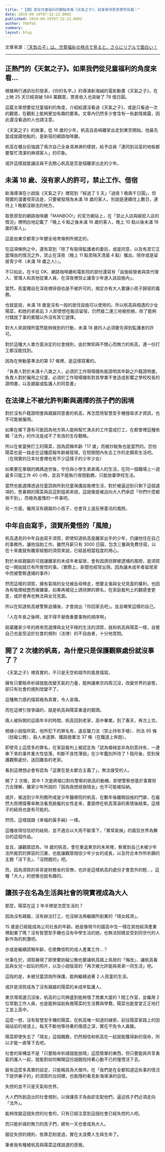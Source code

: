 ```yaml
---
title: "【譯】若從兒童福利的觀點來看《天氣之子》，就會覺得更真實而有趣！"
date: 2019-09-19T07:32:22.000Z
published: 2019-09-19T07:32:22.000Z
author: f6bfb5
summary:
layout: blog
---
```


文章來源：[『天気の子』は、児童福祉の視点で見ると、さらにリアルで面白い！](https://hbol.jp/199661?display=b)

---

## 正熱門的《天氣之子》。如果我們從兒童福利的角度來看…

根據興行通訊社的發表，《你的名字。》的導演新海誠的電影動畫《天氣之子》，在上映 25 天已經突破 584 萬觀眾，票房收入也突破了 78 億日圓。

這篇文章想要從兒童福利的角度，介紹給還沒看過《天氣之子》，或是只看過一次的觀眾，在觀影上能夠更加有趣的要素。文章內仍然多少會含有一些劇情揭露，因此還沒看過的人也請注意。

《天氣之子》的故事，從 16 歲的少年，帆高自島嶼離家出走到東京開始。他最先當成就寢地點的，是新宿的網路咖啡廳。

帆高在櫃台前強調了兩次自己全身濕淋淋的樣貌，給予店員「連同到浴室的地板都要幫忙清潔的麻煩客人」的印象。

或許這樣就能讓店員不去關心帆高是否是個離家出走的少年。

## 未滿 18 歲、沒有家人的許可，禁止工作、借宿

新海導演在小說版《天氣之子》裡寫到「經過了 5 天」「過夜 1 晚兩千日圓」，但現實的漫畫喫茶店是，只要被發現為未滿 18 歲的客人，別說是連續住上數日，連待上 1 晚都沒辦法的地方。

取景原型的網路咖啡廳「MANBOO!」的官方網站上，在「禁止入店與婉拒入店的情況」裡明白地記載了「晚上 6 點之後未滿 16 歲的客人，晚上 10 點以後未滿 18 歲的客人」。

這是由東京都青少年健全培育條例所規定的。

在這項條例之中，還有寫到『除了有取得監護者的委託，或是同意，以及有其它正當理由的情況之外，禁止在深夜（晚上 11 點至隔天清晨 4 點）攜出、陪伴或是留居青少年（未滿 18 歲之人）』。

不只如此，在卡拉 OK、網路咖啡廳和電影院的部份還寫有「設施經營者與其代理人、管理人和其他從業人員，在深夜裡禁止讓青少年進入該設施內」。

當然，孩童獨自在深夜裡徘徊也是不被許可的，規定亦有大人要讓小孩子歸宿的義務。

也就是說，未滿 18 歲是沒有一般的居住設施可以使用的。所以帆高與相遇的少女陽菜，和她的弟弟凪 3 人即使想在飯店留宿，仍然接二連三地被拒絕，除了能夠付錢就了事的賓館以外沒有其它選擇。

對大人來說理所當然能夠做到的行動，未滿 18 歲的人必須要先得到監護者的許可。

對於這種大人單方面決定的社會規則，由於無知與不關心而無力的帆高，連一份打工都沒能找到。

因為在勞動基準法的第 57 條裡，是這樣寫著的。

「負責人對於未滿十八歲之人，必須於工作現場備有能證明其年齡之戶籍證明書。負責人對於僱用之兒童，必須於工作現場備有對其學業不會造成影響之學校校長的證明書，以及親屬或監護人的同意書」

## 在法律上不被允許判斷與選擇的孩子們的困境

對於沒有戶籍證明書與親屬同意書的帆高，再怎麼用智慧型手機搜尋求才資訊，也不可能被僱用。

如果在鄉下還有可能因為地方熟人能夠幫忙漁夫的工作當成打工，在都會裡這種依賴「法外」的作法是成不了有效的生存戰略。

所以在麥當勞打工的陽菜，因為謊稱年齡「17 歲」而被炒魷魚也是當然的。恐怕陽菜也是一路走在這種謊報年齡被發現，在短期間內失去工作的走鋼索生活吧。（在現實的日本社會裡也有不少這樣子的少年少女）

如果要在單親的媽媽過世後，守住與小學生弟弟兩人的生活，在同一個職場上一週最多只能工作 40 小時，並且不能執行夜間勤務，只能放棄學校生活。

當然也能選擇透過兒童諮詢所到兒童保護設施裡生活，對於被逼迫到只剩下這個選項的，思春期的陽菜與凪這對姐弟來說，這就像是被迫向大人們承認「你們什麼都做不到」，而極為羞愧的一件事吧。

另一方面，僱用沒有親屬的小孩子，也會背上違反勞基法的風險。

## 中年自由寫手，須賀所覺悟的「風險」

帆高遇見的中年自由寫手須賀，即使知道帆高是離家出手的少年，仍讓他住在自己的事務所，讓他協助工作。雖然月薪只有 3000 日圓，包含三餐與免費住宿，以在十來歲就有離家經驗的須賀來說，已經是相當程度的用心。

對於未經親屬許可就讓離家的未成年者留居，會有因誘拐罪被逮捕的風險，是須賀從一開始就已有所覺悟的事。（實際上，新聞也經常出現，因為讓未成年者留居家中而被警察逮捕的事件）

然而這樣的須賀，擁有氣喘的女兒被岳母帶走，想要主張與女兒見面的權利，也因為有吸煙經歷而被嫌棄，如果再被冠上誘拐罪的罪名，在家庭裁判上的觀感會更差，或許會再也無法與女兒見面。

所以在知道帆高被警察追捕後，才會說出「你回家去吧」。並且嘲笑這樣的自己。

「人在年長之後啊，就不得不替換重要事物的順序啊」

拋棄離家少年的將來而選擇與女兒平穩的生活的須賀，就和帆高與陽菜一樣，自覺自己也是受迫於社會的規則（法律）的不自由者，十分地苦悶。

## 開了 2 次槍的帆高，為什麼只是保護觀察處份就沒事了？

《天氣之子》裡真實的，不只是天空和城市的風景描寫。

擁有只要賠命祈禱就能改變天氣的力量，能夠讓東京四周沉沒，改變世界的姿態，卻只有社會的規則改變不了。

這種無力感的描寫極為真實，令人哀傷。

而在這裡引發爭論的，就是帆高與陽菜重逢的鏡頭。

兩人被拆開的這兩年半的時間，帆高回到老家，高中畢業。到了春天，再次上京。

根據小說版所寫，他所犯下的罪名有，違反鎗刀法（禁止持有手槍）、刑法 95 條（妨礙公務）、殺人未遂罪、鐵路營業法 37 條（在鐵道上奔跑）。

即使背上這麼多的罪名，在家庭裁判上被認定為「認為槍械並非為刻意持有，一連串下來的事件重大性低落，判斷不良性薄弱」在少年鑑別所待了 1 個月後，受到保護觀察處份，送回離島的老家。

看到這裡想必會有認為「這實在是太都合主義了」，無法接受的人。

開了 2 次槍，其中 1 次是將槍口對向警察的帆高的動機，即使警察想基於事實努力去理解，離家少年所說的「因為我想拯救晴女」也不可能被採納。

或許，被送到少年刑務所或是少年醫療院的帆高，在數年後離開設施的門扉，在龐然大雨裡撐著傘無法看見臉龐的女性走來，畫面停在帆高落淚的表情後結束。這樣子的結局也是有可能的。

然而，這樣就跟《幸福的黃手絹》一樣。

這種收得恰恰好的結局，並不適合以大雨不斷落下，「異常氣候」的瘋狂世界為舞台的這個作品。

並且，讓觀眾認為，18 歲的帆高，會在重返東京的未來裡，察覺到自己未被少年法所裁罰的罪惡的沉重，也能讓觀眾相信少年少女的成長，以及符合本作所祈願的主題「活下去」、「沒問題的」吧。

而，因為須賀的哥哥是財務省的官僚，也許是這樣帆高的處份才會意外的輕…，這種「大人」的想像也挺有趣的。

## 讓孩子在名為生活與社會的現實裡成為大人

那麼，陽菜在這 2 年半裡是怎麼生活的？

因為沒有親屬，沒有辦法打工，也沒辦法再繼續所創業的「晴女經濟」。

15 歲是已經能成為公司社長的年齡。她是像現今的國高中生一樣在其他經濟產業裡創業了嗎？沒有智慧型手機也沒有中學生活的她，也無法知曉並受到同世代的人新作為的刺激吧。

亦或是繼續謊稱年齡，在歌舞伎町的成人產業工作…？

伏筆在於，須賀展現了即使要妨礙公務也要讓帆高踏上鳥居的「悔改」、讓帆高看凪與女兒一起玩的照片，以及小說版寫的「再次被允許能與弟弟一同生活」吧。

這指的是，未被兒童諮詢所保護，能夠繼續過著 2 人孩童的生活。

或許是須賀成為了沒有親屬的陽菜的未成年監護人。

東京灣周邊沉沒後，帆高的公司興盛到能夠借了商業大廈的 1 間工作室，並僱用 2 位常勤工作人員，也是能夠協助負擔陽菜的生活費與學費。陽菜也能堂堂正正地打工並上高中。

這麼一想，沒有智慧型手機的陽菜，在帆高唯一知道的線索，前往陽菜家路上的田端站前的坡道上，每天不斷地等待著的傷感之深，實在不免令人鼻酸。

陽菜即使失去了「晴女」這個職務，仍然相信和帆高在一起就能獲得新的宿命，所以才能一直等下去吧。

社會的架構並不是「只要賠命祈禱就能放晴」這麼簡單的東西，但只要能與共享勇氣的誰人一起，就能對如何解開這份謎題抱持著心動不已的憧憬活下去。

裝有這麼多真實的設定，只能稱其為大傑作。在「我們是在全都知道這些事的情況下提供樂子的」的須賀的台詞裡，也能隱約看見新海導演的自信。

失控的並不只是天氣和世界。

大人們所創造出的社會規則，以保護孩子為由卻支配他們，逼迫孩子們必須走向「法外」。

能夠改變這個失控的社會的，只有已經注意到這個社會已經失控的人吧。

而只能祈禱的無力的孩子們，總有一天也會成為大人。

服從失控的規則，依靠忍耐度過，實在太浪費人生與生命了。

筆者我有種被帆高與陽菜這樣說道的感覺。
